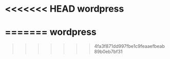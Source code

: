 <<<<<<< HEAD
wordpress
=========
=======
wordpress
=========
>>>>>>> 4fa3f871dd997fbe1c9feaaefbeab89b0eb7bf31
